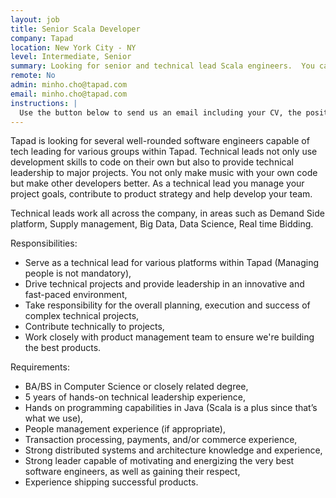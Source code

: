 ```yaml
---
layout: job
title: Senior Scala Developer
company: Tapad
location: New York City - NY
level: Intermediate, Senior
summary: Looking for senior and technical lead Scala engineers.  You can manage people  directly but you will code on a day to day basis.  OR if you only want to code that's fine too. If you know Java its fine we can train you on the Scala.
remote: No
admin: minho.cho@tapad.com
email: minho.cho@tapad.com
instructions: |
  Use the button below to send us an email including your CV, the position you're applying for, and anything else you might want to say.
---
```


<!-- break -->

Tapad is looking for several well-rounded software engineers capable of tech leading for various groups within Tapad.  Technical leads not only use development skills to code on their own but also to provide technical leadership to major projects.  You not only make music with your own code but make other developers better. As a technical lead you manage your project goals, contribute to product strategy and help develop your team.

Technical leads work all across the company, in areas such as Demand Side platform, Supply management, Big Data, Data Science, Real time Bidding.

Responsibilities:

  - Serve as a technical lead for various platforms within Tapad (Managing people is not mandatory),
  - Drive technical projects and provide leadership in an innovative and fast-paced environment,
  - Take responsibility for the overall planning, execution and success of complex technical projects,
  - Contribute technically to projects,
  - Work closely with product management team to ensure we're building the best products.

Requirements:

  - BA/BS in Computer Science or closely related degree,
  - 5 years of hands-on technical leadership experience,
  - Hands on programming capabilities in Java (Scala is a plus since that’s what we use),
  - People management experience (if appropriate),
  - Transaction processing, payments, and/or commerce experience,
  - Strong distributed systems and architecture knowledge and experience,
  - Strong leader capable of motivating and energizing the very best software engineers, as well as gaining their respect,
  - Experience shipping successful products.